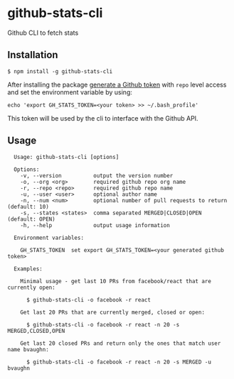 # github-stats-cli

Github CLI to fetch stats

## Installation

```
$ npm install -g github-stats-cli
```

After installing the package [generate a Github token](https://github.com/settings/tokens) with `repo` level access and set the environment variable
by using:

```
echo 'export GH_STATS_TOKEN=<your token> >> ~/.bash_profile'
```

This token will be used by the cli to interface with the Github API.

## Usage
```
  Usage: github-stats-cli [options]

  Options:
    -v, --version          output the version number
    -o, --org <org>        required github repo org name
    -r, --repo <repo>      required github repo name
    -u, --user <user>      optional author name
    -n, --num <num>        optional number of pull requests to return (default: 10)
    -s, --states <states>  comma separated MERGED|CLOSED|OPEN (default: OPEN)
    -h, --help             output usage information

  Environment variables:
    
    GH_STATS_TOKEN  set export GH_STATS_TOKEN=<your generated github token>
    
  Examples:
    
    Minimal usage - get last 10 PRs from facebook/react that are currently open:
    
      $ github-stats-cli -o facebook -r react
    
    Get last 20 PRs that are currently merged, closed or open:
    
      $ github-stats-cli -o facebook -r react -n 20 -s MERGED,CLOSED,OPEN
    
    Get last 20 closed PRs and return only the ones that match user name bvaughn:
    
      $ github-stats-cli -o facebook -r react -n 20 -s MERGED -u bvaughn
```
